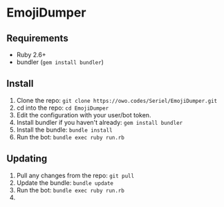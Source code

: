 # EmojiDumper

## Requirements
- Ruby 2.6+
- bundler (`gem install bundler`)

## Install
1. Clone the repo: `git clone https://owo.codes/Seriel/EmojiDumper.git`
2. cd into the repo: `cd EmojiDumper`
3. Edit the configuration with your user/bot token.
4. Install bundler if you haven't already: `gem install bundler`
5. Install the bundle: `bundle install`
6. Run the bot: `bundle exec ruby run.rb`

## Updating
1. Pull any changes from the repo: `git pull`
2. Update the bundle: `bundle update`
3. Run the bot: `bundle exec ruby run.rb`
4. 
